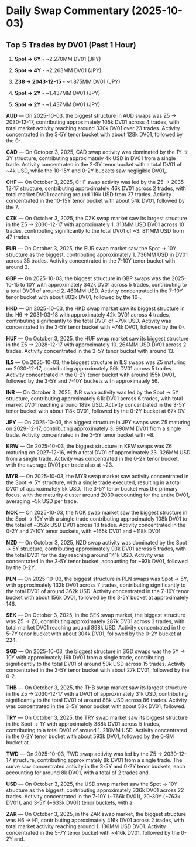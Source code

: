 

# Daily Swap Commentary (2025-10-03)



## Top 5 Trades by DV01 (Past 1 Hour)

1. **Spot → 6Y** - ~2.270MM DV01 (JPY)

2. **Spot → 4Y** - ~2.263MM DV01 (JPY)

3. **Z38 → 2043-12-15** - ~1.875MM DV01 (JPY)

4. **Spot → 2Y** - ~1.437MM DV01 (JPY)

5. **Spot → 2Y** - ~1.437MM DV01 (JPY)



**AUD** — On 2025-10-03, the biggest structure in AUD swaps was Z5 → 2030-12-17, contributing approximately 105k DV01 across 4 trades, with total market activity reaching around 330k DV01 over 23 trades. Activity concentrated in the 3-5Y tenor bucket with about 128k DV01, followed by the 0-.

**CAD** — On October 3, 2025, CAD swap activity was dominated by the 1Y → 3Y structure, contributing approximately 4k USD in DV01 from a single trade. Activity concentrated in the 2-3Y tenor bucket with a total DV01 of ~4k USD, while the 10-15Y and 0-2Y buckets saw negligible DV01,.

**CHF** — On October 3, 2025, CHF swap activity was led by the Z5 → 2035-12-17 structure, contributing approximately 46k DV01 across 2 trades, with total market DV01 reaching around 119k USD from 37 trades. Activity concentrated in the 10-15Y tenor bucket with about 54k DV01, followed by the 7.

**CZK** — On October 3, 2025, the CZK swap market saw its largest structure in the Z5 → 2030-12-17 with approximately 1. 313MM USD DV01 across 10 trades, contributing significantly to the total DV01 of ~3. 811MM USD from 47 trades.

**EUR** — On October 3, 2025, the EUR swap market saw the Spot → 10Y structure as the biggest, contributing approximately 1. 736MM USD in DV01 across 35 trades. Activity concentrated in the 7-10Y tenor bucket with around 3.

**GBP** — On 2025-10-03, the biggest structure in GBP swaps was the 2025-10-15 to 10Y with approximately 342k DV01 across 5 trades, contributing to a total DV01 of around 2. 460MM USD. Activity concentrated in the 7-10Y tenor bucket with about 802k DV01, followed by the 10-.

**HKD** — On 2025-10-03, the HKD swap market saw its biggest structure in the H6 → 2031-03-18 with approximately 42k DV01 across 4 trades, contributing significantly to the total DV01 of ~79k USD. Activity was concentrated in the 3-5Y tenor bucket with ~74k DV01, followed by the 0-.

**HUF** — On October 3, 2025, the HUF swap market saw its biggest structure in the Z5 → 2028-12-17 with approximately 10. 264MM USD DV01 across 2 trades. Activity concentrated in the 3-5Y tenor bucket with around 13.

**ILS** — On 2025-10-03, the biggest structure in ILS swaps was Z5 maturing on 2030-12-17, contributing approximately 56k DV01 across 5 trades. Activity concentrated in the 0-2Y tenor bucket with around 155k DV01, followed by the 3-5Y and 7-10Y buckets with approximately 56.

**INR** — On October 3, 2025, INR swap activity was led by the Spot → 5Y structure, contributing approximately 61k DV01 across 6 trades, with total market DV01 reaching around 189k USD. Activity concentrated in the 3-5Y tenor bucket with about 118k DV01, followed by the 0-2Y bucket at 67k DV.

**JPY** — On 2025-10-03, the biggest structure in JPY swaps was Z5 maturing on 2029-12-17, contributing approximately 3. 990MM DV01 from a single trade. Activity concentrated in the 3-5Y tenor bucket with ~8.

**KRW** — On 2025-10-03, the biggest structure in KRW swaps was Z6 maturing on 2027-12-16, with a total DV01 of approximately 23. 326MM USD from a single trade. Activity was concentrated in the 0-2Y tenor bucket, with the average DV01 per trade also at ~23.

**MYR** — On 2025-10-03, the MYR swap market saw activity concentrated in the Spot → 5Y structure, with a single trade executed, resulting in a total DV01 of approximately 5k USD. The 3-5Y tenor bucket was the primary focus, with the maturity cluster around 2030 accounting for the entire DV01, averaging ~5k USD per trade.

**NOK** — On 2025-10-03, the NOK swap market saw the biggest structure in the Spot → 10Y with a single trade contributing approximately 108k DV01 to the total of ~352k USD DV01 across 18 trades. Activity concentrated in the 0-2Y and 7-10Y tenor buckets, with ~165k DV01 and ~118k DV01.

**NZD** — On October 3, 2025, NZD swap activity was dominated by the Spot → 5Y structure, contributing approximately 93k DV01 across 5 trades, with the total DV01 for the day reaching around 141k USD. Activity was concentrated in the 3-5Y tenor bucket, accounting for ~93k DV01, followed by the 0-2Y.

**PLN** — On 2025-10-03, the biggest structure in PLN swaps was Spot → 5Y, with approximately 132k DV01 across 7 trades, contributing significantly to the total DV01 of around 362k USD. Activity concentrated in the 7-10Y tenor bucket with about 156k DV01, followed by the 3-5Y bucket at approximately 146.

**SEK** — On October 3, 2025, in the SEK swap market, the biggest structure was Z5 → Z0, contributing approximately 287k DV01 across 3 trades, with total market DV01 reaching around 898k USD. Activity concentrated in the 5-7Y tenor bucket with about 304k DV01, followed by the 0-2Y bucket at 224.

**SGD** — On 2025-10-03, the biggest structure in SGD swaps was the 5Y → 10Y with approximately 16k DV01 from a single trade, contributing significantly to the total DV01 of around 50k USD across 15 trades. Activity concentrated in the 3-5Y tenor bucket with about 27k DV01, followed by the 0-2.

**THB** — On October 3, 2025, the THB swap market saw its largest structure in the Z5 → 2030-12-17 with a DV01 of approximately 31k USD, contributing significantly to the total DV01 of around 88k USD across 86 trades. Activity was concentrated in the 3-5Y tenor bucket with about 58k DV01, followed.

**TRY** — On October 3, 2025, the TRY swap market saw its biggest structure in the Spot → 1Y with approximately 388k DV01 across 5 trades, contributing to a total DV01 of around 1. 210MM USD. Activity concentrated in the 0-2Y tenor bucket with about 593k DV01, followed by the 0-9M bucket at.

**TWD** — On 2025-10-03, TWD swap activity was led by the Z5 → 2030-12-17 structure, contributing approximately 8k DV01 from a single trade. The curve saw concentrated activity in the 3-5Y and 0-2Y tenor buckets, each accounting for around 8k DV01, with a total of 2 trades and.

**USD** — On October 3, 2025, the USD swap market saw the Spot → 10Y structure as the biggest, contributing approximately 336k DV01 across 22 trades. Activity concentrated in the 7-10Y (~766k DV01), 20-30Y (~763k DV01), and 3-5Y (~633k DV01) tenor buckets, with a.

**ZAR** — On October 3, 2025, in the ZAR swap market, the biggest structure was H6 → H1, contributing approximately 416k DV01 across 2 trades, with total market activity reaching around 1. 136MM USD DV01. Activity concentrated in the 5-7Y tenor bucket with ~416k DV01, followed by the 0-2Y and.